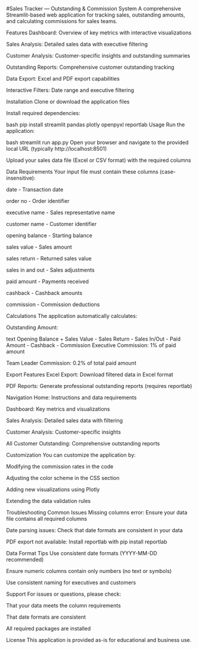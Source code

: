 #Sales Tracker — Outstanding & Commission System
A comprehensive Streamlit-based web application for tracking sales, outstanding amounts, and calculating commissions for sales teams.

Features
Dashboard: Overview of key metrics with interactive visualizations

Sales Analysis: Detailed sales data with executive filtering

Customer Analysis: Customer-specific insights and outstanding summaries

Outstanding Reports: Comprehensive customer outstanding tracking

Data Export: Excel and PDF export capabilities

Interactive Filters: Date range and executive filtering

Installation
Clone or download the application files

Install required dependencies:

bash
pip install streamlit pandas plotly openpyxl reportlab
Usage
Run the application:

bash
streamlit run app.py
Open your browser and navigate to the provided local URL (typically http://localhost:8501)

Upload your sales data file (Excel or CSV format) with the required columns

Data Requirements
Your input file must contain these columns (case-insensitive):

date - Transaction date

order no - Order identifier

executive name - Sales representative name

customer name - Customer identifier

opening balance - Starting balance

sales value - Sales amount

sales return - Returned sales value

sales in and out - Sales adjustments

paid amount - Payments received

cashback - Cashback amounts

commission - Commission deductions

Calculations
The application automatically calculates:

Outstanding Amount:

text
Opening Balance + Sales Value - Sales Return - Sales In/Out - Paid Amount - Cashback - Commission
Executive Commission: 1% of paid amount

Team Leader Commission: 0.2% of total paid amount

Export Features
Excel Export: Download filtered data in Excel format

PDF Reports: Generate professional outstanding reports (requires reportlab)

Navigation
Home: Instructions and data requirements

Dashboard: Key metrics and visualizations

Sales Analysis: Detailed sales data with filtering

Customer Analysis: Customer-specific insights

All Customer Outstanding: Comprehensive outstanding reports

Customization
You can customize the application by:

Modifying the commission rates in the code

Adjusting the color scheme in the CSS section

Adding new visualizations using Plotly

Extending the data validation rules

Troubleshooting
Common Issues
Missing columns error: Ensure your data file contains all required columns

Date parsing issues: Check that date formats are consistent in your data

PDF export not available: Install reportlab with pip install reportlab

Data Format Tips
Use consistent date formats (YYYY-MM-DD recommended)

Ensure numeric columns contain only numbers (no text or symbols)

Use consistent naming for executives and customers

Support
For issues or questions, please check:

That your data meets the column requirements

That date formats are consistent

All required packages are installed

License
This application is provided as-is for educational and business use.

